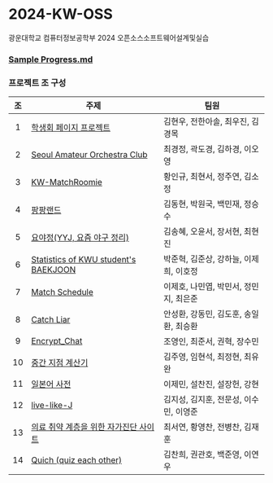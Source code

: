 # 2024-KW-OSS
광운대학교 컴퓨터정보공학부 2024 오픈소스소프트웨어설계및실습

### [Sample Progress.md](https://github.com/kw-dhshin/2024-KW-OSS/blob/main/PROGRESS.md)

### 프로젝트 조 구성

| 조 | 주제 | 팀원 |
| :---: | --- | --- |
| 1 | [학생회 페이지 프로젝트](https://github.com/kh-woo/WebSandbox_1) | 김현우, 전한아솔, 최우진, 김경목 |
| 2 | [Seoul Amateur Orchestra Club](https://github.com/kyeongjeong/Seoul_amateur_orchestra_club) | 최경정, 곽도경, 김하경, 이오영 |
| 3 | [KW-MatchRoomie](https://github.com/openSource-3Team/KW-MatchRoomie) | 황인규, 최현서, 정주연, 김소정 |
| 4 | [팡팡랜드](https://github.com/ehdgus3130/KW_OSS_4TeamProject/tree/main) | 김동현, 박원국, 백민재, 정승수 |
| 5 | [요야정(YYJ, 요즘 야구 정리)](https://github.com/choehyeonjin/OSS-YYJ-group5) | 김송혜, 오윤서, 장서현, 최현진 |
| 6 | [Statistics of KWU student's BAEKJOON](https://github.com/sjml2002/oss_kwboj_6) | 박준혁, 김준상, 강하늘, 이제희, 이호정 |
| 7 | [Match Schedule](https://github.com/color1478/kwu-op-sw-team7) | 이제호, 나민엽, 박민서, 정민지, 최은준 |
| 8 | [Catch Liar](https://github.com/anseonghwan/KW_Open-Source_Project_team08) | 안성환, 강동민, 김도훈, 송일환, 최승환 |
| 9 | [Encrypt_Chat](https://github.com/Acidosnow/Encrypt_Chat_9) | 조영인, 최준서, 권혁, 장수민 |
| 10 | [중간 지점 계산기](https://github.com/cssrex/kw-2024-group10) | 김주영, 임현석, 최정현, 최유완 |
| 11 | [일본어 사전](https://github.com/seolbea/kw_team_11_project) | 이제민, 설찬진, 설장헌, 강현 |
| 12 | [live-like-J](https://github.com/z2sseong2/live-like-J-Group-12-) | 김지성, 김지훈, 전문성, 이수민, 이영준 |
| 13 | [의료 취약 계층을 위한 자가진단 사이트](https://github.com/hO-chan/24_OSS_13) | 최서연, 황영찬, 전병찬, 김재훈 |
| 14 | [Quich (quiz each other)](https://github.com/HoKwaan/Team14-Project) | 김찬희, 권관호, 백준영, 이연우 |
